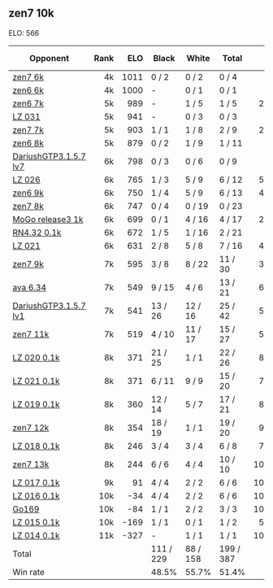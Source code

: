 ## zen7 10k ##

ELO: 566

Opponent | Rank | ELO | Black | White | Total | Win rate
---------|-----:|----:|-------|-------|-------|-------:
[zen7 6k](zen7%206k.md) | 4k | 1011 | 0 / 2 | 0 / 2 | 0 / 4 | 0.0%
[zen6 6k](zen6%206k.md) | 4k | 1000 | - | 0 / 1 | 0 / 1 | 0.0%
[zen6 7k](zen6%207k.md) | 5k | 989 | - | 1 / 5 | 1 / 5 | 20.0%
[LZ 031](LZ%20031.md) | 5k | 941 | - | 0 / 3 | 0 / 3 | 0.0%
[zen7 7k](zen7%207k.md) | 5k | 903 | 1 / 1 | 1 / 8 | 2 / 9 | 22.2%
[zen6 8k](zen6%208k.md) | 5k | 879 | 0 / 2 | 1 / 9 | 1 / 11 | 9.1%
[DariushGTP3.1.5.7 lv7](DariushGTP3.1.5.7%20lv7.md) | 6k | 798 | 0 / 3 | 0 / 6 | 0 / 9 | 0.0%
[LZ 026](LZ%20026.md) | 6k | 765 | 1 / 3 | 5 / 9 | 6 / 12 | 50.0%
[zen6 9k](zen6%209k.md) | 6k | 750 | 1 / 4 | 5 / 9 | 6 / 13 | 46.2%
[zen7 8k](zen7%208k.md) | 6k | 747 | 0 / 4 | 0 / 19 | 0 / 23 | 0.0%
[MoGo release3 1k](MoGo%20release3%201k.md) | 6k | 699 | 0 / 1 | 4 / 16 | 4 / 17 | 23.5%
[RN4.32 0.1k](RN4.32%200.1k.md) | 6k | 672 | 1 / 5 | 1 / 16 | 2 / 21 | 9.5%
[LZ 021](LZ%20021.md) | 6k | 631 | 2 / 8 | 5 / 8 | 7 / 16 | 43.8%
[zen7 9k](zen7%209k.md) | 7k | 595 | 3 / 8 | 8 / 22 | 11 / 30 | 36.7%
[aya 6.34](aya%206.34.md) | 7k | 549 | 9 / 15 | 4 / 6 | 13 / 21 | 61.9%
[DariushGTP3.1.5.7 lv1](DariushGTP3.1.5.7%20lv1.md) | 7k | 541 | 13 / 26 | 12 / 16 | 25 / 42 | 59.5%
[zen7 11k](zen7%2011k.md) | 7k | 519 | 4 / 10 | 11 / 17 | 15 / 27 | 55.6%
[LZ 020 0.1k](LZ%20020%200.1k.md) | 8k | 371 | 21 / 25 | 1 / 1 | 22 / 26 | 84.6%
[LZ 021 0.1k](LZ%20021%200.1k.md) | 8k | 371 | 6 / 11 | 9 / 9 | 15 / 20 | 75.0%
[LZ 019 0.1k](LZ%20019%200.1k.md) | 8k | 360 | 12 / 14 | 5 / 7 | 17 / 21 | 81.0%
[zen7 12k](zen7%2012k.md) | 8k | 354 | 18 / 19 | 1 / 1 | 19 / 20 | 95.0%
[LZ 018 0.1k](LZ%20018%200.1k.md) | 8k | 246 | 3 / 4 | 3 / 4 | 6 / 8 | 75.0%
[zen7 13k](zen7%2013k.md) | 8k | 244 | 6 / 6 | 4 / 4 | 10 / 10 | 100.0%
[LZ 017 0.1k](LZ%20017%200.1k.md) | 9k | 91 | 4 / 4 | 2 / 2 | 6 / 6 | 100.0%
[LZ 016 0.1k](LZ%20016%200.1k.md) | 10k | -34 | 4 / 4 | 2 / 2 | 6 / 6 | 100.0%
[Go169](Go169.md) | 10k | -84 | 1 / 1 | 2 / 2 | 3 / 3 | 100.0%
[LZ 015 0.1k](LZ%20015%200.1k.md) | 10k | -169 | 1 / 1 | 0 / 1 | 1 / 2 | 50.0%
[LZ 014 0.1k](LZ%20014%200.1k.md) | 11k | -327 | - | 1 / 1 | 1 / 1 | 100.0%
Total | | | 111 / 229 | 88 / 158 | 199 / 387 | 
Win rate| | | 48.5% | 55.7% | 51.4% | 
